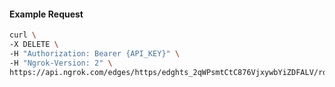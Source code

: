 <!-- Code generated for API Clients. DO NOT EDIT. -->

#### Example Request

```bash
curl \
-X DELETE \
-H "Authorization: Bearer {API_KEY}" \
-H "Ngrok-Version: 2" \
https://api.ngrok.com/edges/https/edghts_2qWPsmtCtC876VjxywbYiZDFALV/routes/edghtsrt_2qWPsoPx6h3CZsVVaLic7Y4AZpt/user_agent_filter
```
